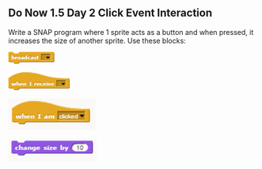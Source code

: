 ## Do Now 1.5 Day 2 Click Event Interaction

Write a SNAP program where 1 sprite acts as a button and when pressed, it increases the size of another sprite. Use these blocks:

![Broadcast](broadcast.png)

![when I receive](whenIReceive.png)

![when I am](whenIam.PNG)

![change size by](changeSizeBy.PNG)
